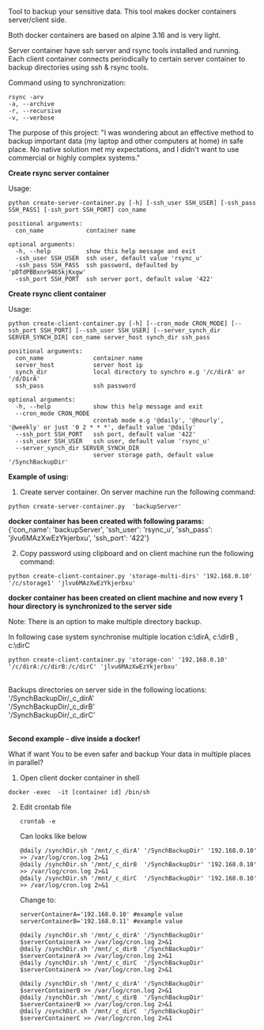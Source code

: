 Tool to backup your sensitive data.
This tool makes docker containers server/client side.

Both docker containers are based on alpine 3.16 and is very light.

Server container have ssh server and rsync tools installed and running.
Each client container connects periodically to certain server container to backup directories using ssh & rsync tools.<br />

Command using to synchronization: </br>

```
rsync -arv
-a, --archive  
-r, --recursive 
-v, --verbose   
 ```

The purpose of this project:
  "I was wondering about an effective method to backup important data (my laptop and other computers at home) in safe place. No native solution met my expectations, and I didn't want to use commercial or highly complex systems."
  
**Create rsync server container**

Usage: 
```
python create-server-container.py [-h] [-ssh_user SSH_USER] [-ssh_pass SSH_PASS] [-ssh_port SSH_PORT] con_name 
```

```
positional arguments:
  con_name            container name

optional arguments:
  -h, --help          show this help message and exit
  -ssh_user SSH_USER  ssh user, default value 'rsync_u'
  -ssh_pass SSH_PASS  ssh password, defaulted by 'pDTdPBBxnr9465kjKxgw'
  -ssh_port SSH_PORT  ssh server port, default value '422'
```

**Create rsync client container**

Usage: 
```
python create-client-container.py [-h] [--cron_mode CRON_MODE] [--ssh_port SSH_PORT] [--ssh_user SSH_USER] [--server_synch_dir SERVER_SYNCH_DIR] con_name server_host synch_dir ssh_pass
```

```
positional arguments:
  con_name              container name
  server_host           server host ip
  synch_dir             local directory to synchro e.g '/c/dirA' or '/d/DirA'
  ssh_pass              ssh password

optional arguments:
  -h, --help            show this help message and exit
  --cron_mode CRON_MODE
                        crontab mode e.g '@daily', '@hourly', '@weekly' or just '0 2 * * *', default value '@daily'
  --ssh_port SSH_PORT   ssh port, default value '422'
  --ssh_user SSH_USER   ssh user, default value 'rsync_u'
  --server_synch_dir SERVER_SYNCH_DIR
                        server storage path, default value '/SynchBackupDir'
 ``` 

**Example of using:**

1. Create server container. On server machine run the following command:

  ```
  python create-server-container.py  'backupServer'  
  ```

  **docker container has been created with following params:  <br />**
    {'con_name': 'backupServer', 'ssh_user': 'rsync_u', 'ssh_pass': 'jlvu6MAzXwEzYkjerbxu', 'ssh_port': '422'}  <br />
    
2. Copy password using clipboard and on client machine run the following command:<br />
  
  ```
  python create-client-container.py 'storage-multi-dirs' '192.168.0.10' '/c/storage1' 'jlvu6MAzXwEzYkjerbxu'
  ```
  
  **docker container has been created on client machine and now every 1 hour directory is synchronized to the server side**

Note: There is an option to make multiple directory backup. </br>

  In following case system synchronise multiple location c:\dirA, c:\dirB , c:\dirC  <br />

  ```
  python create-client-container.py 'storage-con' '192.168.0.10' '/c/dirA:/c/dirB:/c/dirC' 'jlvu6MAzXwEzYkjerbxu' 
  ```
</br>
 Backups directories on server side in the following locations: </br>
      '/SynchBackupDir/_c_dirA'  </br>
      '/SynchBackupDir/_c_dirB'  </br>
      '/SynchBackupDir/_c_dirC'  </br>
 </br>

**Second example - dive inside a docker!**

What if want You to be even safer and backup Your data in multiple places in parallel? </br>

1. Open client docker container in shell
  ```
  docker -exec  -it [container id] /bin/sh
  ```

2. Edit crontab file 
      ```
      crontab -e
      ```

    Can looks like below

      ```
      @daily /synchDir.sh '/mnt/_c_dirA' '/SynchBackupDir' '192.168.0.10' >> /var/log/cron.log 2>&1 
      @daily /synchDir.sh '/mnt/_c_dirB  '/SynchBackupDir' '192.168.0.10' >> /var/log/cron.log 2>&1
      @daily /synchDir.sh '/mnt/_c_dirC  '/SynchBackupDir' '192.168.0.10' >> /var/log/cron.log 2>&1
      ```
     Change to: 
    
     ```
     serverContainerA='192.168.0.10' #example value
     serverContainerB='192.168.0.11' #example value

     @daily /synchDir.sh '/mnt/_c_dirA' '/SynchBackupDir' $serverContainerA >> /var/log/cron.log 2>&1 
     @daily /synchDir.sh '/mnt/_c_dirB  '/SynchBackupDir' $serverContainerA >> /var/log/cron.log 2>&1
     @daily /synchDir.sh '/mnt/_c_dirC  '/SynchBackupDir' $serverContainerA >> /var/log/cron.log 2>&1
     
     @daily /synchDir.sh '/mnt/_c_dirA' '/SynchBackupDir' $serverContainerB >> /var/log/cron.log 2>&1 
     @daily /synchDir.sh '/mnt/_c_dirB  '/SynchBackupDir' $serverContainerB >> /var/log/cron.log 2>&1
     @daily /synchDir.sh '/mnt/_c_dirC  '/SynchBackupDir' $serverContainerC >> /var/log/cron.log 2>&1
    ```
